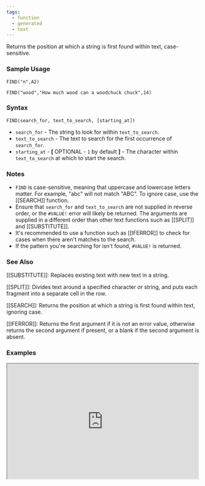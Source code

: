 ```yaml
---
tags:
  - function
  - generated
  - text
---
```


Returns the position at which a string is first found within text, case-sensitive.

### Sample Usage

`FIND("n",A2)`

`FIND("wood","How much wood can a woodchuck chuck",14)`

### Syntax

`FIND(search_for, text_to_search, [starting_at])`

* `search_for` - The string to look for within `text_to_search`.
* `text_to_search` - The text to search for the first occurrence of `search_for`.
* `starting_at` - **[** OPTIONAL - `1` by default **]** - The character within `text_to_search` at which to start the search.

### Notes

* `FIND` is case-sensitive, meaning that uppercase and lowercase letters matter. For example, "abc" will not match "ABC". To ignore case, use the [[SEARCH]] function.
* Ensure that `search_for` and `text_to_search` are not supplied in reverse order, or the `#VALUE!` error will likely be returned. The arguments are supplied in a different order than other text functions such as [[SPLIT]] and [[SUBSTITUTE]].
* It's recommended to use a function such as [[IFERROR]] to check for cases when there aren't matches to the search.
* If the pattern you're searching for isn't found, `#VALUE!` is returned.

### See Also

[[SUBSTITUTE]]: Replaces existing text with new text in a string.

[[SPLIT]]: Divides text around a specified character or string, and puts each fragment into a separate cell in the row.

[[SEARCH]]: Returns the position at which a string is first found within text, ignoring case.

[[IFERROR]]: Returns the first argument if it is not an error value, otherwise returns the second argument if present, or a blank if the second argument is absent.

### Examples

<iframe height="300" src="https://docs.google.com/spreadsheet/pub?key=0As3tAuweYU9QdC01cjBRdUxydGJ2Q0JpTkl0U0pwUVE&amp;output=html" width="500"></iframe>